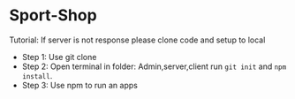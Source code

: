 # Sport-Shop

Tutorial: If server is not response please clone code and setup to local

- Step 1: Use git clone
- Step 2: Open terminal in folder: Admin,server,client run `git init` and `npm install`.
- Step 3: Use npm to run an apps

